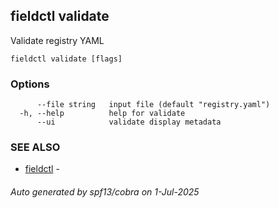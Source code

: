 ## fieldctl validate

Validate registry YAML

```
fieldctl validate [flags]
```

### Options

```
      --file string   input file (default "registry.yaml")
  -h, --help          help for validate
      --ui            validate display metadata
```

### SEE ALSO

* [fieldctl](fieldctl.md)	 - 

###### Auto generated by spf13/cobra on 1-Jul-2025
